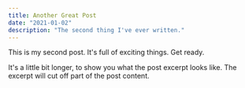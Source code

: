```yaml
---
title: Another Great Post
date: "2021-01-02"
description: "The second thing I've ever written."
---
```


This is my second post. It's full of exciting things. Get ready.

It's a little bit longer, to show you what the post excerpt looks like. The excerpt will cut off part of the post content.
